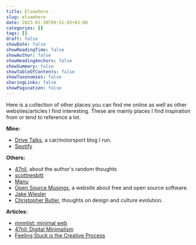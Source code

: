 ```yaml
---
title: Elsewhere
slug: elsewhere
date: 2023-01-30T09:51:03+03:00
categories: []
tags: []
draft: false
showDate: false
showReadingTime: false
showAuthor: false
showHeadingAnchors: false
showSummary: false
showTableOfContents: false
showTaxonomies: false
sharingLinks: false
showPagination: false
---
```


Here is a collection of other places you can find me online as well as other websites/articles I find interesting. These are mainly places I find inspiration from or tend to reference a lot.

**Mine:**

- [Drive Talks](https://auto.insidemordecai.com), a car/motorsport blog I run.
- [Spotify](https://open.spotify.com/user/jv19tenfbkqd9so7369kfvwxa?si=52fb320ea0814cd2)

**Others:**

- [47nil](https://47nil.com), about the author's random thoughts
- [scottnesbitt](https://scottnesbitt.net/)
- [Manu](https://manuelmoreale.com/)
- [Open Source Musings](https://opensourcemusings.com/), a website about free and open source software.
- [Jake Wiesler](https://www.jakewiesler.com/)
- [Christopher Butler](https://www.chrbutler.com/), thoughts on design and culture evolution.

**Articles:**

- [mnmlist: minimal web](https://mnmlist.com/w/)
- [47nil: Digital Minimalism](https://47nil.com/digital.html)
- [Feeling Stuck is the Creative Process](https://writing.fm/feeling-stuck-is-the-creative-process/)
